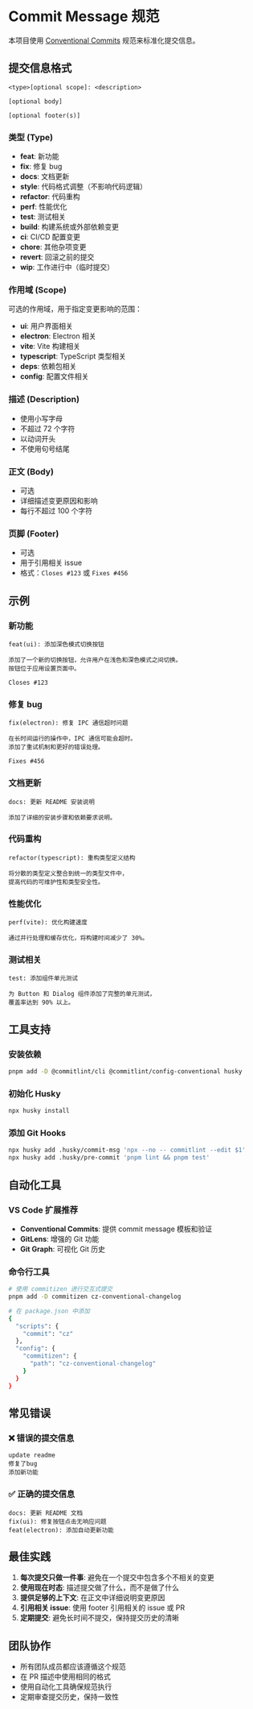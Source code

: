 # Commit Message 规范

本项目使用 [Conventional Commits](https://www.conventionalcommits.org/) 规范来标准化提交信息。

## 提交信息格式

```
<type>[optional scope]: <description>

[optional body]

[optional footer(s)]
```

### 类型 (Type)

- **feat**: 新功能
- **fix**: 修复 bug
- **docs**: 文档更新
- **style**: 代码格式调整（不影响代码逻辑）
- **refactor**: 代码重构
- **perf**: 性能优化
- **test**: 测试相关
- **build**: 构建系统或外部依赖变更
- **ci**: CI/CD 配置变更
- **chore**: 其他杂项变更
- **revert**: 回滚之前的提交
- **wip**: 工作进行中（临时提交）

### 作用域 (Scope)

可选的作用域，用于指定变更影响的范围：

- **ui**: 用户界面相关
- **electron**: Electron 相关
- **vite**: Vite 构建相关
- **typescript**: TypeScript 类型相关
- **deps**: 依赖包相关
- **config**: 配置文件相关

### 描述 (Description)

- 使用小写字母
- 不超过 72 个字符
- 以动词开头
- 不使用句号结尾

### 正文 (Body)

- 可选
- 详细描述变更原因和影响
- 每行不超过 100 个字符

### 页脚 (Footer)

- 可选
- 用于引用相关 issue
- 格式：`Closes #123` 或 `Fixes #456`

## 示例

### 新功能

```
feat(ui): 添加深色模式切换按钮

添加了一个新的切换按钮，允许用户在浅色和深色模式之间切换。
按钮位于应用设置页面中。

Closes #123
```

### 修复 bug

```
fix(electron): 修复 IPC 通信超时问题

在长时间运行的操作中，IPC 通信可能会超时。
添加了重试机制和更好的错误处理。

Fixes #456
```

### 文档更新

```
docs: 更新 README 安装说明

添加了详细的安装步骤和依赖要求说明。
```

### 代码重构

```
refactor(typescript): 重构类型定义结构

将分散的类型定义整合到统一的类型文件中，
提高代码的可维护性和类型安全性。
```

### 性能优化

```
perf(vite): 优化构建速度

通过并行处理和缓存优化，将构建时间减少了 30%。
```

### 测试相关

```
test: 添加组件单元测试

为 Button 和 Dialog 组件添加了完整的单元测试，
覆盖率达到 90% 以上。
```

## 工具支持

### 安装依赖

```bash
pnpm add -D @commitlint/cli @commitlint/config-conventional husky
```

### 初始化 Husky

```bash
npx husky install
```

### 添加 Git Hooks

```bash
npx husky add .husky/commit-msg 'npx --no -- commitlint --edit $1'
npx husky add .husky/pre-commit 'pnpm lint && pnpm test'
```

## 自动化工具

### VS Code 扩展推荐

- **Conventional Commits**: 提供 commit message 模板和验证
- **GitLens**: 增强的 Git 功能
- **Git Graph**: 可视化 Git 历史

### 命令行工具

```bash
# 使用 commitizen 进行交互式提交
pnpm add -D commitizen cz-conventional-changelog

# 在 package.json 中添加
{
  "scripts": {
    "commit": "cz"
  },
  "config": {
    "commitizen": {
      "path": "cz-conventional-changelog"
    }
  }
}
```

## 常见错误

### ❌ 错误的提交信息

```
update readme
修复了bug
添加新功能
```

### ✅ 正确的提交信息

```
docs: 更新 README 文档
fix(ui): 修复按钮点击无响应问题
feat(electron): 添加自动更新功能
```

## 最佳实践

1. **每次提交只做一件事**: 避免在一个提交中包含多个不相关的变更
2. **使用现在时态**: 描述提交做了什么，而不是做了什么
3. **提供足够的上下文**: 在正文中详细说明变更原因
4. **引用相关 issue**: 使用 footer 引用相关的 issue 或 PR
5. **定期提交**: 避免长时间不提交，保持提交历史的清晰

## 团队协作

- 所有团队成员都应该遵循这个规范
- 在 PR 描述中使用相同的格式
- 使用自动化工具确保规范执行
- 定期审查提交历史，保持一致性
